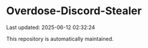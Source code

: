 # Overdose-Discord-Stealer

Last updated: 2025-06-12 02:32:24

This repository is automatically maintained.
